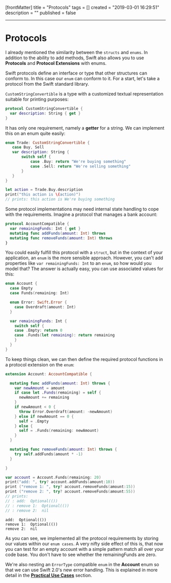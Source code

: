 [frontMatter]
title = "Protocols"
tags = []
created = "2019-03-01 16:29:51"
description = ""
published = false

---

# Protocols

I already mentioned the similarity between the `structs` and `enums`. In
addition to the ability to add methods, Swift also allows you to use
**Protocols** and **Protocol Extensions** with enums.

Swift protocols define an interface or type that other structures can
conform to. In this case our `enum` can conform to it. For a start,
let\'s take a protocol from the Swift standard library.

`CustomStringConvertible` is a type with a customized textual
representation suitable for printing purposes:

``` Swift
protocol CustomStringConvertible {
  var description: String { get }
}
```

It has only one requirement, namely a **getter** for a string. We can
implement this on an enum quite easily:

``` Swift
enum Trade: CustomStringConvertible {
   case Buy, Sell
   var description: String {
       switch self {
           case .Buy: return "We're buying something"
           case .Sell: return "We're selling something"
       }
   }
}

let action = Trade.Buy.description
print("this action is \(action)")
// prints: this action is We're buying something
```

Some protocol implementations may need internal state handling to cope
with the requirements. Imagine a protocol that manages a bank account:

``` Swift
protocol AccountCompatible {
  var remainingFunds: Int { get }
  mutating func addFunds(amount: Int) throws
  mutating func removeFunds(amount: Int) throws
}
```

You could easily fulfill this protocol with a `struct`, but in the
context of your application, an `enum` is the more sensible approach.
However, you can\'t add properties like `var remainingFunds: Int` to an
`enum`, so how would you model that? The answer is actually easy, you
can use associated values for this:

``` Swift
enum Account {
  case Empty
  case Funds(remaining: Int)

  enum Error: Swift.Error {
    case Overdraft(amount: Int)
  }

  var remainingFunds: Int {
    switch self {
    case .Empty: return 0
    case .Funds(let remaining): return remaining
    }
  }
}
```

To keep things clean, we can then define the required protocol functions
in a protocol extension on the `enum`:

``` Swift
extension Account: AccountCompatible {

  mutating func addFunds(amount: Int) throws {
    var newAmount = amount
    if case let .Funds(remaining) = self {
      newAmount += remaining
    }
    if newAmount < 0 {
      throw Error.Overdraft(amount: -newAmount)
    } else if newAmount == 0 {
      self = .Empty
    } else {
      self = .Funds(remaining: newAmount)
    }
  }

  mutating func removeFunds(amount: Int) throws {
    try self.addFunds(amount * -1)
  }

}

var account = Account.Funds(remaining: 20)
print("add: ", try? account.addFunds(amount:10))
print ("remove 1: ", try? account.removeFunds(amount:15))
print ("remove 2: ", try? account.removeFunds(amount:55))
// prints:
// : add:  Optional(())
// : remove 1:  Optional(())
// : remove 2:  nil
```

``` {.example}
add:  Optional(())
remove 1:  Optional(())
remove 2:  nil
```

As you can see, we implemented all the protocol requirements by storing
our values within our `enum cases`. A very nifty side effect of this is,
that now you can test for an empty account with a simple pattern match
all over your code base. You don\'t have to see whether the
remainingFunds are zero.

We\'re also nesting an `ErrorType` compatible `enum` in the **Account**
enum so that we can use Swift 2.0\'s new error handling. This is
explained in more detail in the [**Practical Use Cases**](#errortype)
section.
